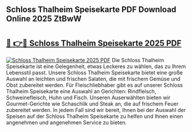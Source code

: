 ## Schloss Thalheim Speisekarte PDF Download Online 2025 ZtBwW

# <h2><a href="http://gc68z8f.nevu.top/?p=Schloss+Thalheim+Speisekarte">🔗 👉🔴 Schloss Thalheim Speisekarte 2025 PDF</a></h2>

[![Schloss Thalheim Speisekarte 2025 PDF](https://i.imgur.com/dBaPXMq.png)](http://gc68z8f.nevu.top/?p=Schloss+Thalheim+Speisekarte)
Die Schloss Thalheim Speisekarte ist eine Gelegenheit, etwas Leckeres zu wählen, das zu Ihrem Lebensstil passt. Unsere Schloss Thalheim Speisekarte bietet eine große Auswahl an leichten und frischen Salaten, die mit frischem Gemüse und Obst zubereitet werden. Für Fleischliebhaber gibt es auf unserer Schloss Thalheim Speisekarte eine Auswahl an Gerichten: Rindfleisch, Schweinefleisch, Huhn und Fisch. Unseren Auserwählten bieten wir Gourmet-Gerichte wie Schaschlik und Steak an, die auf frischem Feuer zubereitet werden. In jedem Fall sind wir bereit, Ihnen bei der Auswahl der Speisen auf der Schloss Thalheim Speisekarte zu helfen und Ihnen einen angenehmen und angenehmen Service zu bieten.

